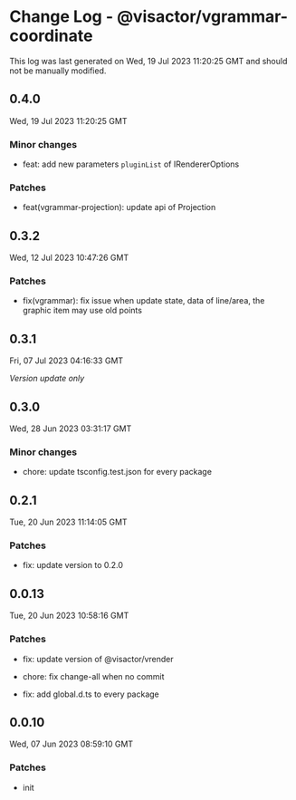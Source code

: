 # Change Log - @visactor/vgrammar-coordinate

This log was last generated on Wed, 19 Jul 2023 11:20:25 GMT and should not be manually modified.

## 0.4.0
Wed, 19 Jul 2023 11:20:25 GMT

### Minor changes

- feat: add new parameters `pluginList` of IRendererOptions



### Patches

- feat(vgrammar-projection): update api of Projection



## 0.3.2
Wed, 12 Jul 2023 10:47:26 GMT

### Patches

- fix(vgrammar): fix issue when update state, data of line/area, the graphic item may use old points



## 0.3.1
Fri, 07 Jul 2023 04:16:33 GMT

_Version update only_

## 0.3.0
Wed, 28 Jun 2023 03:31:17 GMT

### Minor changes

- chore: update tsconfig.test.json for every package



## 0.2.1
Tue, 20 Jun 2023 11:14:05 GMT

### Patches

- fix: update version to 0.2.0



## 0.0.13
Tue, 20 Jun 2023 10:58:16 GMT

### Patches

- fix: update version of @visactor/vrender
- chore: fix change-all when no commit


- fix: add global.d.ts to every package



## 0.0.10
Wed, 07 Jun 2023 08:59:10 GMT

### Patches

- init

